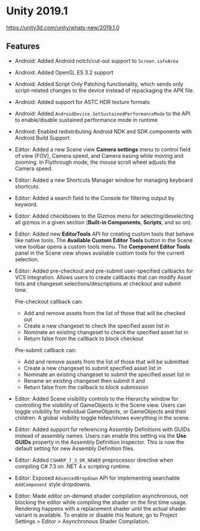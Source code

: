 # Unity 2019.1
https://unity3d.com/unity/whats-new/2019.1.0

## Features

<ul>
<li><p>Android: Added Android notch/cut-out support to <code>Screen.safeArea</code></p></li>
<li><p>Android: Added OpenGL ES 3.2 support</p></li>
<li><p>Android: Added Script Only Patching functionality, which sends only script-related changes to the device instead of repackaging the APK file.</p></li>
<li><p>Android: Added support for ASTC HDR texture formats</p></li>
<li><p>Android: Added <code>AndroidDevice.SetSustainedPerformanceMode</code> to the API to enable/disable sustained performance mode in runtime</p></li>
<li><p>Android: Enabled redistributing Android NDK and SDK components with Android Build Support</p></li>
<li><p>Editor: Added a new Scene view <strong>Camera settings</strong> menu to control field of view (FOV), Camera speed, and Camera easing while moving and zooming. In Flythrough mode, the mouse scroll wheel adjusts the Camera speed.</p></li>
<li><p>Editor: Added a new Shortcuts Manager window for managing keyboard shortcuts.</p></li>
<li><p>Editor: Added a search field to the Console for filtering output by keyword.</p></li>
<li><p>Editor: Added checkboxes to the Gizmos menu for selecting/deselecting all gizmos in a given section (<strong>Built-in Components</strong>, <strong>Scripts</strong>, and so on).</p></li>
<li><p>Editor: Added new <strong>EditorTools</strong> API for creating custom tools that behave like native tools. The <strong>Available Custom Editor Tools</strong> button in the Scene view toolbar opens a custom tools menu. The <strong>Component Editor Tools</strong> panel in the Scene view shows available custom tools for the current selection.</p></li>
<li><p>Editor: Added pre-checkout and pre-submit user-specified callbacks for VCS integration. Allows users to create callbacks that can modify Asset lists and changeset selections/descriptions at checkout and submit time.</p>

<p>Pre-checkout callback can:</p>

<ul>
<li>Add and remove assets from the list of those that will be checked out</li>
<li>Create a new changeset to check the specified asset list in</li>
<li>Nominate an existing changeset to check the specified asset list in</li>
<li>Return false from the callback to block checkout</li>
</ul>

<p>Pre-submit callback can:</p>

<ul>
<li>Add and remove assets from the list of those that will be submitted</li>
<li>Create a new changeset to submit specified asset list in</li>
<li>Nominate an existing changeset to submit the specified asset list in</li>
<li>Rename an existing changeset then submit it and</li>
<li>Return false from the callback to block submission</li>
</ul></li>
<li><p>Editor: Added Scene visibility controls to the Hierarchy window for controlling the visibility of GameObjects in the Scene view. Users can toggle visibility for individual GameObjects, or GameObjects and their children. A global visibility toggle hides/shows everything in the scene.</p></li>
<li><p>Editor: Added support for referencing Assembly Definitions with GUIDs instead of assembly names. Users can enable this setting via the <strong>Use GUIDs</strong> property in the Assembly Definition Inspector.  This is now the default setting for new Assembly Definition files.</p></li>
<li><p>Editor: Added <code>CSHARP_7_3_OR_NEWER</code> preprocessor directive when compiling C# 7.3 on .NET 4.x scripting runtime.</p></li>
<li><p>Editor: Exposed <code>AdvancedDropdown</code> API for implementing searchable <code>AddComponent</code> style dropdowns.</p></li>
<li><p>Editor: Made editor on-demand shader compilation asynchronous, not blocking the editor while compiling the shader on the first time usage. Rendering happens with a replacement shader until the actual shader variant is available. To enable or disable this feature, go to Project Settings &gt; Editor &gt; Asynchronous Shader Compilation.</p></li>
</ul>
